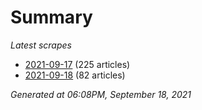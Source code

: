 # Summary
*Latest scrapes*
* [2021-09-17](https://github.com/nuuuwan/news_lk/blob/data/news_lk.2021-09-17.json) (225 articles)
* [2021-09-18](https://github.com/nuuuwan/news_lk/blob/data/news_lk.2021-09-18.json) (82 articles)

*Generated at 06:08PM, September 18, 2021*